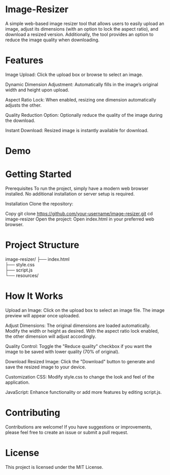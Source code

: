 # Image-Resizer
A simple web-based image resizer tool that allows users to easily upload an image, adjust its dimensions (with an option to lock the aspect ratio), and download a resized version. Additionally, the tool provides an option to reduce the image quality when downloading.

# Features
Image Upload: Click the upload box or browse to select an image.

Dynamic Dimension Adjustment: Automatically fills in the image’s original width and height upon upload.

Aspect Ratio Lock: When enabled, resizing one dimension automatically adjusts the other.

Quality Reduction Option: Optionally reduce the quality of the image during the download.

Instant Download: Resized image is instantly available for download.

# Demo



# Getting Started
Prerequisites
To run the project, simply have a modern web browser installed. No additional installation or server setup is required.

Installation
Clone the repository:

Copy git clone https://github.com/your-username/image-resizer.git
cd image-resizer
Open the project:
Open index.html in your preferred web browser.

# Project Structure

image-resizer/
├── index.html       
├── style.css        
├── script.js        
└── resources/      

# How It Works
Upload an Image:
Click on the upload box to select an image file. The image preview will appear once uploaded.

Adjust Dimensions:
The original dimensions are loaded automatically. Modify the width or height as desired. With the aspect ratio lock enabled, the other dimension will adjust accordingly.

Quality Control:
Toggle the "Reduce quality" checkbox if you want the image to be saved with lower quality (70% of original).

Download Resized Image:
Click the "Download" button to generate and save the resized image to your device.

Customization
CSS: Modify style.css to change the look and feel of the application.

JavaScript: Enhance functionality or add more features by editing script.js.

# Contributing
Contributions are welcome! If you have suggestions or improvements, please feel free to create an issue or submit a pull request.

# License
This project is licensed under the MIT License.
